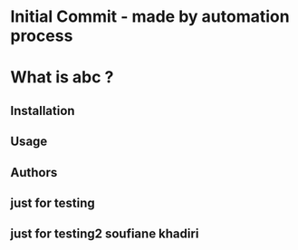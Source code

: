 # Initial Commit - made by automation process
# What is abc ?
## Installation
## Usage
## Authors

## just for testing
## just for testing2 soufiane khadiri
